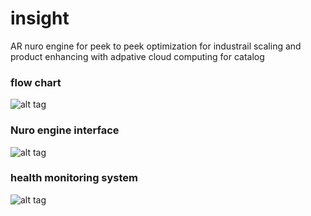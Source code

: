 # insight
AR nuro engine for peek to peek optimization for industrail scaling and product enhancing with adpative cloud computing for catalog
### flow chart
![alt tag](https://i.imgur.com/hXMrDkL.jpg)
### Nuro engine interface 
![alt tag](https://i.imgur.com/GMwS8Pb.png)
### health monitoring system
![alt tag](https://i.imgur.com/v5poLrx.png)

